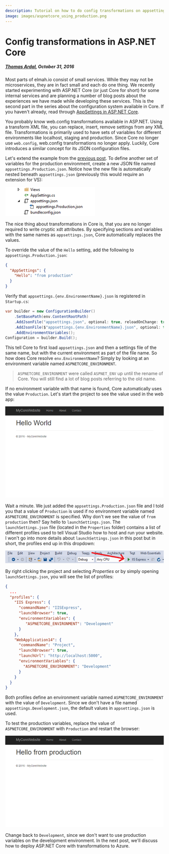 ```yaml
---
description: Tutorial on how to do config transformations on appsettings files in ASP.NET Core. Switch configuration by different environments the easy way.
image: images/aspnetcore_using_production.png
---
```


# Config transformations in ASP.NET Core

##### [Thomas Ardal](http://elmah.io/about/), October 31, 2016

Most parts of elmah.io consist of small services. While they may not be microservices, they are in fact small and each do one thing. We recently started experimenting with ASP.NET Core (or just Core for short) for some internal services and are planning a number of blog posts about the experiences we have made while developing these services. This is the second part in the series about the configuration system available in Core. If you haven't already, read through [AppSettings in ASP.NET Core](/appsettings-in-aspnetcore.md).

You probably know web.config transformations available in ASP.NET. Using a transform XML file, you can replace, insert, remove settings from any XML file. Transformations is primarily used to have sets of variables for different environments like localhost, staging and production. Since Core no longer use `web.config`, web.config transformations no longer apply. Luckily, Core introduces a similar concept for its JSON configuration files.

Let's extend the example from the [previous post](/appsettings-in-aspnetcore.md). To define another set of variables for the production environment, create a new JSON file named `appsettings.Production.json`. Notice how the new file is automatically nested beneath `appsettings.json` (previously this would require an extension for VS):

![appsettings.json file nesting](images/appsettings_file_nesting.png)

The nice thing about transformations in Core is, that you are no longer required to write cryptic xdt attributes. By specifying sections and variables with the same names as `appsettings.json`, Core automatically replaces the values.

To override the value of the `Hello` setting, add the following to `appsettings.Production.json`:

```json
{
  "AppSettings": {
    "Hello": "from production"
  }
}
```

Verify that `appsettings.{env.EnvironmentName}.json` is registered in `Startup.cs`:

```csharp
var builder = new ConfigurationBuilder()
    .SetBasePath(env.ContentRootPath)
    .AddJsonFile("appsettings.json", optional: true, reloadOnChange: true)
    .AddJsonFile($"appsettings.{env.EnvironmentName}.json", optional: true)
    .AddEnvironmentVariables();
Configuration = builder.Build();
```

This tell Core to first load `appsettings.json` and then a settings file of the same name, but with the current environment as part of the file name. So how does Core resolve `env.EnvironmentName`? Simply by looking at an environment variable named `ASPNETCORE_ENVIRONMENT`.

> `ASPNETCORE_ENVIRONMENT` were called `ASPNET_ENV` up until the rename of Core. You will still find a lot of blog posts referring to the old name.

If no environment variable with that name is found, Core automatically uses the value `Production`. Let's start the project to see the value used in the web app:

![ASP.NET Core website with config variable](images/my_core_website.png)

Wait a minute. We just added the `appsettings.Production.json` file and I told you that a value of `Production` is used if no environment variable named `ASPNETCORE_ENVIRONMENT` is specified. Why don't we see the value of `from production` then? Say hello to `launchSettings.json`. The `launchSettings.json` file (located in the `Properties` folder) contains a list of different profiles used to tell Visual Studio how to host and run your website. I won't go into more details about `launchSettings.json` in this post but in short, the profiles end up in this dropdown:

![ASP.NET Core profiles](images/aspnetcore_profiles.png)

By right clicking the project and selecting _Properties_ or by simply opening `launchSettings.json`, you will see the list of profiles:

```json
{
  ...
  "profiles": {
    "IIS Express": {
      "commandName": "IISExpress",
      "launchBrowser": true,
      "environmentVariables": {
         "ASPNETCORE_ENVIRONMENT": "Development"
      }
    },
    "WebApplication14": {
      "commandName": "Project",
      "launchBrowser": true,
      "launchUrl": "http://localhost:5000",
      "environmentVariables": {
        "ASPNETCORE_ENVIRONMENT": "Development"
      }
    }
  }
}
```

Both profiles define an environment variable named `ASPNETCORE_ENVIRONMENT` with the value of `Development`. Since we don't have a file named `appsettings.Development.json`, the default values in `appsettings.json` is used.

To test the production variables, replace the value of `ASPNETCORE_ENVIRONMENT` with `Production` and restart the browser:

![ASP.NET Core using appsettings.Production.json](images/aspnetcore_using_production.png)

Change back to `Development`, since we don't want to use production variables on the development environment. In the next post, we'll discuss how to deploy ASP.NET Core with transformations to Azure.